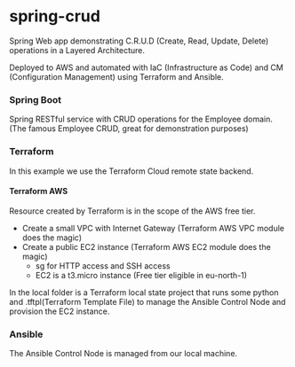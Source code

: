 # spring-crud

Spring Web app demonstrating C.R.U.D (Create, Read, Update, Delete) operations in a Layered Architecture.

Deployed to AWS and automated with IaC (Infrastructure as Code) and CM (Configuration Management) using Terraform and Ansible.

### Spring Boot

Spring RESTful service with CRUD operations for the Employee domain. (The famous Employee CRUD, great for demonstration purposes)

### Terraform

In this example we use the Terraform Cloud remote state backend.

#### Terraform AWS

Resource created by Terraform is in the scope of the AWS free tier.

- Create a small VPC with Internet Gateway (Terraform AWS VPC module does the magic)
- Create a public EC2 instance (Terraform AWS EC2 module does the magic)
  - sg for HTTP access and SSH access
  - EC2 is a t3.micro instance (Free tier eligible in eu-north-1)

In the local folder is a Terraform local state project that runs some python and .tftpl(Terraform Template File) to manage the Ansible Control Node and provision the EC2 instance.

### Ansible

The Ansible Control Node is managed from our local machine.




